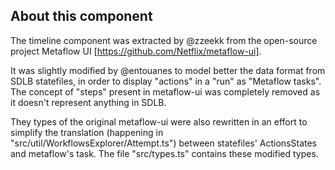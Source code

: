## About this component
The timeline component was extracted by @zzeekk from the open-source project Metaflow UI [https://github.com/Netflix/metaflow-ui]. 

It was slightly modified by @entouanes to model better the data format from SDLB statefiles, in order to display "actions" in a "run" as "Metaflow tasks". The concept of "steps" present in metaflow-ui was completely removed as it doesn't represent anything in SDLB. 

They types of the original metaflow-ui were also rewritten in an effort to simplify the translation (happening in "src/util/WorkflowsExplorer/Attempt.ts") between statefiles' ActionsStates and metaflow's task. The file "src/types.ts" contains these modified types.